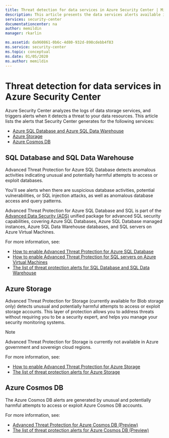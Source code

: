 ```yaml
---
title: Threat detection for data services in Azure Security Center | Microsoft Docs
description: This article presents the data services alerts available in Azure Security Center.
services: security-center
documentationcenter: na
author: memildin
manager: rkarlin

ms.assetid: da960861-0b6c-4d80-932d-898cdebb4f83
ms.service: security-center
ms.topic: conceptual
ms.date: 01/05/2020
ms.author: memildin
---
```

# Threat detection for data services in Azure Security Center

 Azure Security Center analyzes the logs of data storage services, and triggers alerts when it detects a threat to your data resources. This article lists the alerts that Security Center generates for the following services:

* [Azure SQL Database and Azure SQL Data Warehouse](#data-sql)
* [Azure Storage](#azure-storage)
* [Azure Cosmos DB](#cosmos-db)

## SQL Database and SQL Data Warehouse <a name="data-sql"></a>

Advanced Threat Protection for Azure SQL Database detects anomalous activities indicating unusual and potentially harmful attempts to access or exploit databases.

You'll see alerts when there are suspicious database activities, potential vulnerabilities, or SQL injection attacks, as well as anomalous database access and query patterns.

Advanced Threat Protection for Azure SQL Database and SQL is part of the [Advanced Data Security (ADS)](https://docs.microsoft.com/azure/sql-database/sql-database-advanced-data-security) unified package for advanced SQL security capabilities, covering Azure SQL Databases, Azure SQL Database managed instances, Azure SQL Data Warehouse databases, and SQL servers on Azure Virtual Machines.

For more information, see:

* [How to enable Advanced Threat Protection for Azure SQL Database](https://docs.microsoft.com/azure/sql-database/sql-database-threat-detection-overview)
* [How to enable Advanced Threat Protection for SQL servers on Azure Virtual Machines](security-center-iaas-advanced-data.md)
* [The list of threat protection alerts for SQL Database and SQL Data Warehouse](alerts-reference.md#alerts-sql-db-and-warehouse)

## Azure Storage <a name="azure-storage"></a>

Advanced Threat Protection for Storage (currently available for Blob storage only) detects unusual and potentially harmful attempts to access or exploit storage accounts. This layer of protection allows you to address threats without requiring you to be a security expert, and helps you manage your security monitoring systems.

>[!NOTE]
>Advanced Threat Protection for Storage is currently not available in Azure government and sovereign cloud regions.

For more information, see:

* [How to enable Advanced Threat Protection for Azure Storage](https://docs.microsoft.com/azure/storage/common/storage-advanced-threat-protection)
* [The list of threat protection alerts for Azure Storage](alerts-reference.md#alerts-azurestorage)

## Azure Cosmos DB<a name="cosmos-db"></a>

The Azure Cosmos DB alerts are generated by unusual and potentially harmful attempts to access or exploit Azure Cosmos DB accounts.

For more information, see:

* [Advanced Threat Protection for Azure Cosmos DB (Preview)](../cosmos-db/cosmos-db-advanced-threat-protection.md)
* [The list of threat protection alerts for Azure Cosmos DB (Preview)](alerts-reference.md#alerts-azurecosmos)
